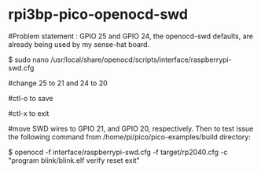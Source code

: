 # rpi3bp-pico-openocd-swd

#Problem statement : GPIO 25 and GPIO 24, the openocd-swd defaults, are already being used by my sense-hat board.

$ sudo nano /usr/local/share/openocd/scripts/interface/raspberrypi-swd.cfg 

#change 25 to 21 and 24 to 20

#ctl-o to save

#ctl-x to exit

#move SWD wires to GPIO 21, and GPIO 20, respectively.  Then to test issue the following command from /home/pi/pico/pico-examples/build directory:

$ openocd -f interface/raspberrypi-swd.cfg -f target/rp2040.cfg -c "program blink/blink.elf verify reset exit"
